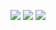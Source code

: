 ![](https://github-profile-summary-cards.vercel.app/api/cards/profile-details?username=ynyBonfennil&theme=default)
![](https://github-profile-summary-cards.vercel.app/api/cards/repos-per-language?username=ynyBonfennil&theme=default)
![](https://github-profile-summary-cards.vercel.app/api/cards/stats?username=ynyBonfennil&theme=default)
